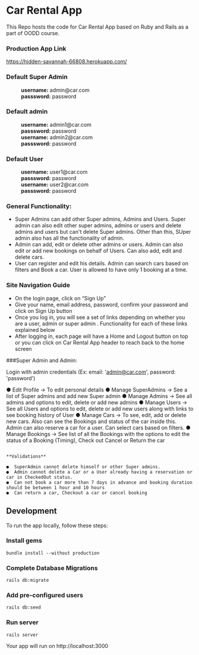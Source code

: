 # Car Rental App
This Repo hosts the code for Car Rental App based on Ruby and Rails as a part of OODD course.

### Production App Link
https://hidden-savannah-66808.herokuapp.com/

### Default Super Admin
<dd><b>username:</b> admin@car.com</dd>
<dd><b>passsword:</b> password</dd>

### Default admin
<dd><b>username:</b> admin1@car.com</dd>
<dd><b>passsword:</b> password</dd>

<dd><b>username:</b> admin2@car.com</dd>
<dd><b>passsword:</b> password</dd>

### Default User
<dd><b>username:</b> user1@car.com</dd>
<dd><b>passsword:</b> password</dd>

<dd><b>username:</b> user2@car.com</dd>
<dd><b>passsword:</b> password</dd>

### General Functionality:

* Super Admins can add other Super admins, Admins and Users. Super admin can also edit other super admins, admins or users and delete admins and users but can't delete Super admins. Other than this, SUper admin also has all the functionality of admin.
* Admin can add, edit or delete other admins or users. Admin can also edit or add new bookings on behalf of Users. Can also add, edit and delete cars.
* User can register and edit his details. Admin can search cars based on filters and Book a car. User is allowed to have only 1 booking at a time.

### Site Navigation Guide 

* On the login page, click on “Sign Up”
* Give your name, email address, password, confirm your password and click on Sign Up button
* Once you log in, you will see a set of links depending on whether you are a user, admin or super admin . Functionality for each of these links explained below
* After logging in, each page will have a Home and Logout button on top or you can click on Car Rental App header to reach back to the home screen

###Super Admin and Admin:

Login with admin credentials (Ex: email: 'admin@car.com', password: 'password')

● Edit Profile -> To edit personal details
● Manage SuperAdmins -> See a list of Super admins and add new Super admin
● Manage Admins -> See all admins and options to edit, delete or add new admins
● Manage Users -> See all Users and options to edit, delete or add new users along with links to see booking history of User
● Manage Cars -> To see, edit, add or delete new cars. Also can see the Bookings and status of the car inside this. Admin can also reserve a car for a user. Can select cars based on filters.
● Manage Bookings -> See list of all the Bookings with the options to edit the status of a Booking (Timing), Check out Cancel or Return the car
```

**Validations**

●  SuperAdmin cannot delete himself or other Super admins.
●  Admin cannot delete a Car or a User already having a reservation or car in CheckedOut status.
●  Can not book a car more than 7 days in advance and booking duration should be between 1 hour and 10 hours
●  Can return a car, Checkout a car or cancel booking
```

## Development
To run the app locally, follow these steps:

### Install gems
```
bundle install --without production
```

### Complete Database Migrations
```
rails db:migrate
```

### Add pre-configured users
```
rails db:seed
```

### Run server
```
rails server
```

Your app will run on http://localhost:3000
```
